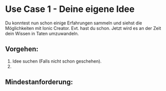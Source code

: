 # Use Case 1 - Deine eigene Idee

Du konntest nun schon einige Erfahrungen sammeln und siehst die Möglichkeiten mit Ionic Creator. Evt. hast du schon. Jetzt wird es an der Zeit dein Wissen in Taten umzuwandeln.

## Vorgehen:

1. Idee suchen \(Falls nicht schon geschehen\). 
2. 
  


## Mindestanforderung:



